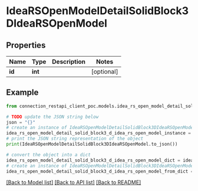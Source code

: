 # IdeaRSOpenModelDetailSolidBlock3DIdeaRSOpenModel


## Properties

Name | Type | Description | Notes
------------ | ------------- | ------------- | -------------
**id** | **int** |  | [optional] 

## Example

```python
from connection_restapi_client_poc.models.idea_rs_open_model_detail_solid_block3_d_idea_rs_open_model import IdeaRSOpenModelDetailSolidBlock3DIdeaRSOpenModel

# TODO update the JSON string below
json = "{}"
# create an instance of IdeaRSOpenModelDetailSolidBlock3DIdeaRSOpenModel from a JSON string
idea_rs_open_model_detail_solid_block3_d_idea_rs_open_model_instance = IdeaRSOpenModelDetailSolidBlock3DIdeaRSOpenModel.from_json(json)
# print the JSON string representation of the object
print(IdeaRSOpenModelDetailSolidBlock3DIdeaRSOpenModel.to_json())

# convert the object into a dict
idea_rs_open_model_detail_solid_block3_d_idea_rs_open_model_dict = idea_rs_open_model_detail_solid_block3_d_idea_rs_open_model_instance.to_dict()
# create an instance of IdeaRSOpenModelDetailSolidBlock3DIdeaRSOpenModel from a dict
idea_rs_open_model_detail_solid_block3_d_idea_rs_open_model_from_dict = IdeaRSOpenModelDetailSolidBlock3DIdeaRSOpenModel.from_dict(idea_rs_open_model_detail_solid_block3_d_idea_rs_open_model_dict)
```
[[Back to Model list]](../README.md#documentation-for-models) [[Back to API list]](../README.md#documentation-for-api-endpoints) [[Back to README]](../README.md)


